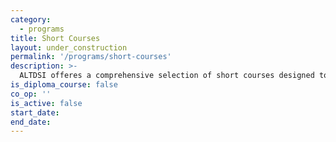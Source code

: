 ```yaml
---
category:
  - programs
title: Short Courses
layout: under_construction
permalink: '/programs/short-courses'
description: >-
  ALTDSI offeres a comprehensive selection of short courses designed to equip you with future-proof sills and capabilities. These esteemed programs, managed by the DLSU School of Lifelong Learning (SoLL), are meticulously crafted by ALTDSI faculty affiliates and researchers, guaranteeing the highest level of quality in terms of content and delivery. Whether you are an individual looking to advance personally and professionally or an organization seeking tailored training solutions to empower your team, we offer a diverse range of options tailored to your specific needs. To learn more and explore customized training opportunities, we encourage you to contact the DLSU SoLL through their official page: https://www.dlsu.edu.ph/soll/
is_diploma_course: false
co_op: ''
is_active: false
start_date:
end_date:
---
```

